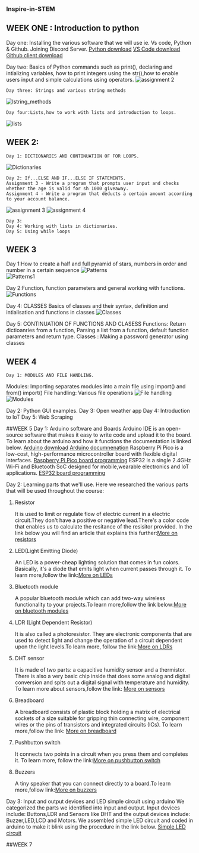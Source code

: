 ### Inspire-in-STEM
## WEEK ONE : Introduction to python
Day one: Installing the various software that we will use ie. Vs code, Python & Github. Joining Discord Server.
    [Python download](https://www.python.org/downloads/windows/)
    [VS Code download](https://code.visualstudio.com/download)
    [Github client download](https://desktop.github.com/)

Day two: Basics of Python commands such as print(), declaring and intializing variables, how to print integers using the str(),how to enable users input and simple calculations using operators.
![assignment 2](https://github.com/meanie20/Inspire-in-STEM/blob/main/images/Assignment%202.png)    

    Day three: Strings and various string methods
![lstring_methods](https://github.com/meanie20/Inspire-in-STEM/blob/main/images/String%20methods.png)

    Day four:Lists,how to work with lists and introduction to loops.
![lists](https://github.com/meanie20/Inspire-in-STEM/blob/main/images/Lists.png)

## WEEK 2:
    Day 1: DICTIONARIES AND CONTINUATION OF FOR LOOPS.
![Dictionaries](https://github.com/meanie20/Inspire-in-STEM/blob/main/images/Lists.png)

    Day 2: If...ELSE AND IF...ELSE IF STATEMENTS.
    Assignment 3 - Write a program that prompts user input and checks whether the age is valid for sh 1000 giveaway.
    Assignment 4 - Write a program that deducts a certain amount according to your account balance.

![assignment 3](https://github.com/meanie20/Inspire-in-STEM/blob/main/images/Assignment%203.png)
![assignment 4](https://github.com/meanie20/Inspire-in-STEM/blob/main/images/Assignment%204.png)

    Day 3:
    Day 4: Working with lists in dictionaries.
    Day 5: Using while loops
 

## WEEK 3
Day 1:How to create a half  and full pyramid of stars, numbers in order and number in a certain sequence
![Patterns](https://github.com/meanie20/Inspire-in-STEM/blob/main/images/Patterns.png)  
![Patterns1](https://github.com/meanie20/Inspire-in-STEM/blob/main/images/Patters1.png)

Day 2:Function, function parameters and general working with functions.
![Functions](https://github.com/meanie20/Inspire-in-STEM/blob/main/images/Functions.png)

Day 4: CLASSES
Basics of classes and their syntax, definition and intialisation and functions in classes
![Classes]()

Day 5: CONTINUATION OF FUNCTIONS AND CLASESS
Functions: Return dictioanries from a function, Parsing a list from a function, default function parameters and return type.
Classes : Making a password generator using classes
## WEEK 4
    Day 1: MODULES AND FILE HANDLING.
Modules: Importing separates modules into a main file using import() and from() import()
File handling: Various file operations
![File handling](https://github.com/meanie20/Inspire-in-STEM/blob/main/images/file%20handling.png)  
![Modules](https://github.com/meanie20/Inspire-in-STEM/blob/main/images/modules.png)

Day 2: Python GUI examples.
Day 3: Open weather app
Day 4: Introduction to IoT
Day 5: Web Scraping

##WEEK 5
Day 1: Arduino software and Boards
Arduino IDE is an open-source software that makes it easy to write code and upload it to the board. To learn about the arduino and how it functions the documentation is linked below.
    [Arduino download](https://www.arduino.cc/en/software)
    [Arduino documnenation](https://docs.arduino.cc/)
Raspberry Pi Pico is a low-cost, high-performance microcontroller board with flexible digital interfaces.
    [Raspberry Pi Pico board programming](https://github.com/earlephilhower/arduino-pico)
ESP32  is a single 2.4GHz Wi-Fi and Bluetooth SoC designed for mobile,wearable electronics and IoT applications.
    [ESP32 board programming](https://github.com/espressif/arduino-esp32)

Day 2: Learning parts that we'll use.
Here we researched the various parts that will be used throughout the course:
<html>
<head></head>
<body>
<ol>
<li>Resistor</li>
    <p>It is used to limit or regulate flow of electric current in a electric circuit.They don't have a positive or negative lead.There's a color code that enables us to calculate the resitance of the resisitor provided. In the link below you will find an article that explains this further:<a href="https://learn.adafruit.com/adafruit-arduino-lesson-2-leds/resistors">More on resistors</a>
    </p>
<li>LED(Light Emitting Diode)</li>
    <p>An LED is a power-cheap lighting solution that comes in fun colors. Basically, it's a diode that emits light when current passes through it. To learn more,follow the link:<a href="https://electronics.howstuffworks.com/led.html">More on LEDs</a>
    </p>
<li>Bluetooth module</li>
    <p>A popular bluetooth module which can add two-way wireless functionality to your projects.To learn more,follow the link below:<a href="https://components101.com/wireless/hc-05-bluetooth-module">More on bluetooth modules</a>
    </p>
<li>LDR (Light Dependent Resistor)</li>
    <p>It is also called a photoresistor. They are electronic components that are used to detect light and change the operation of a circuit dependent upon the light levels.To learn more, follow the link:<a href="https://www.electronics-notes.com/articles/electronic_components/resistors/light-dependent-resistor-ldr.php">More on LDRs</a>
    </p>
<li>DHT sensor</li>
    <p>It is made of two parts: a capacitive humidity sensor and a thermistor. There is also a very basic chip inside that does some analog and digital conversion and spits out a digital signal with temperature and humidity. To learn more about sensors,follow the link: <a href="https://learn.adafruit.com/dht">More on sensors</a>
    </p>
<li>Breadboard</li>
    <p>A breadboard consists of plastic block holding a matrix of electrical sockets of a size suitable for gripping thin connecting wire, component wires or the pins of transistors and integrated circuits (ICs). To learn more,follow the link: <a href="https://www.sciencebuddies.org/science-fair-projects/references/how-to-use-a-breadboard"> More on breadboard</a>
    </p>
<li>Pushbutton switch</li>
    <p>It connects two points in a circuit when you press them and completes it. To learn more, follow the link:<a href="https://uk.rs-online.com/web/generalDisplay.html?id=ideas-and-advice/push-button-switches-guide">More on pushbutton switch</a>
    </p>
<li>Buzzers</li>
    <p>A tiny speaker that you can connect directly to a board.To learn more,follow link:<a href="https://create.arduino.cc/projecthub/SURYATEJA/use-a-buzzer-module-piezo-speaker-using-arduino-uno-89df45">More on buzzers</a>
    </p>
</ol>
</body>
</html>

Day 3: Input and output devices and LED simple circuit using arduino
We categorized the parts we identified into input and output. Input devices include: Buttons,LDR and Sensors like DHT and the output devices include: Buzzer,LED,LCD and Motors.
We assembled simple LED circuit and coded in arduino to make it blink using the procedure in the link below.
[Simple LED circuit](https://create.arduino.cc/projecthub/rowan07/make-a-simple-led-circuit-ce8308)
    
 

##WEEK 7
